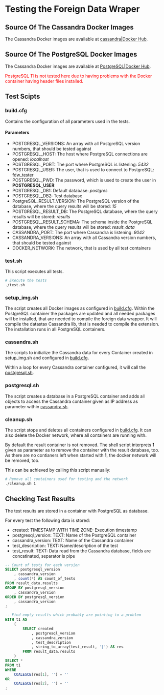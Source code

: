 # Testing the Foreign Data Wraper

## Source Of The Cassandra Docker Images

The Cassandra Docker images are available at [cassandra|Docker Hub](https://hub.docker.com/_/cassandra/).

## Source Of The PostgreSQL Docker Images

The Cassandra Docker images are available at [PostgreSQL|Docker Hub](https://hub.docker.com/_/postgres/).

<span style="color:red">PostgreSQL 11 is not tested here due to having problems with the Docker container having header files installed.</span>

## Test Scipts

### build.cfg

Contains the configuration of all parameters used in the tests.

#### Parameters

- POSTGRESQL_VERSIONS: An array with all PostgreSQL version numbers, that should be tested against
- POSTGRESQL_HOST: The host where PostgreSQL connections are opened: _localhost_
- POSTGRESQL_PORT: The port where PostgreSQL is listening: _5432_
- POSTGRESQL_USER: The user, that is used to connect to PostgreSQL: fdw_tester
- POSTGRESQL_PWD: The password, which is used to create the user in **POSTGRESQL_USER**
- POSTGRESQL_DB1: Default database: _postgres_
- POSTGRESQL_DB2: Test database
- PostgreSQL_RESULT_VERSION: The PostgreSQL version of the database, where the query results will be stored: _15_
- POSTGRESQL_RESULT_DB: The PostgreSQL database, where the query results will be stored: _results_
- POSTGRESQL_RESULT_SCHEMA: The schema inside the PostgreSQL database, where the query results will be stored: _result_data_
- CASSANDRA_PORT: The port where Cassandra is listening: _9042_
- CASSANDRA_VERSIONS: An array with all Cassandra version numbers, that should be tested against
- DOCKER_NETWORK: The network, that is used by all test containers

### test.sh

This script executes all tests.

```bash
# Execute the tests
./test.sh
```

### setup_img.sh

The script creates all Docker images as configured in [build.cfg](#buildcfg). Within the PostgreSQL container the packages are updated and all needed packages will be installed, that are needed to compile the foreign data wrapper. It will compile the datastax Cassandra lib, that is needed to compile the extension.<br />
The installation runs in all PostgreSQL containers.

### cassandra.sh

The scripts to initialize the Cassandra data for every Container created in setup_img.sh and configured in [build.cfg](#buildcfg).

Within a loop for every Cassandra container configured, it will call the [postgresql.sh](#postgresqlsh).

### postgresql.sh

The script creates a database in a PostgreSQL container and adds all objects to access the Cassandra container given as IP address as parameter within [cassandra.sh](#cassandrash).

### cleanup.sh

The script stops and deletes all containers configured in [build.cfg](#buildcfg). It can also delete the Docker network, where all containers are running with.

By default the result container is not removed. The shell script interprets **1** given as parameter as to remove the container with the result database, too.<br />
As there are no contianers left when started with **1**, the docker network will be removed, too.

This can be achieved by calling this script manually:

```bash
# Remove all containers used for testing and the network
./cleanup.sh 1
```

## Checking Test Results

The test results are stored in a container with PostgreSQL as database.

For every test the following data is stored:

- created: TIMESTAMP WITH TIME ZONE: Execution timestamp
- postgresql_version: TEXT: Name of the PostgreSQL container
- cassandra_version: TEXT: Name of the Cassandra container
- test_description: TEXT: Name/description of the test
- test_result: TEXT: Data read from the Cassandra database, fields are concatinated, separator is pipe

```sql
-- Count of tests for each version
SELECT postgresql_version
    , cassandra_version
    , count(*) AS count_of_tests
FROM result_data.results
GROUP BY postgresql_version
    , cassandra_version
ORDER BY postgresql_version
    , cassandra_version
;

-- Find empty results which probably are pointing to a problem
WITH t1 AS
    (
        SELECT created
            , postgresql_version
            , cassandra_version
            , test_description
            , string_to_array(test_result, '|') AS res
        FROM result_data.results
    )
SELECT *
FROM t1
WHERE
    COALESCE(res[1], '') = ''
OR
    COALESCE(res[2], '') = ''
;
```
